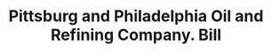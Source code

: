 ---
doi: 10.7916/D86M4JWW
date_other: '1900'
date_other_textual: 1900-1909
form: printed ephemera
genre:
- Invoices
name:
- Pittsburg and Philadelphia Oil and Refining Company
object_in_context_url: https://biggert.cul.columbia.edu/items/view/ave_biggert_00795
subject_hierarchical_geographic:
- Camden, New Jersey, United States
subject_name:
- Pittsburg and Philadelphia Oil and Refining Company
title: Pittsburg and Philadelphia Oil and Refining Company. Bill
sort_title: Pittsburg and Philadelphia Oil and Refining Company. Bill
call_number: ave_biggert_00795
coordinates:
- 39.94°,-75.105°
pid: ave_biggert_00795
identifiers: ave_biggert_00795
thumbnail: https://derivativo-3.library.columbia.edu/iiif/2/ldpd:345447/full/!256,256/0/native.jpg
permalink: "/biggert/ave_biggert_00795/"
layout: iiif-image-page
---